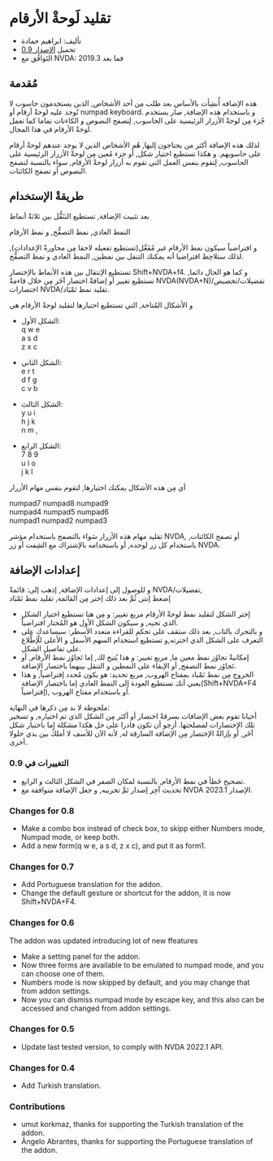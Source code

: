 # تقليد لَوحةْ الأرقام #

*	تأليف: ابراهيم حمادة
*	تحميل [الإصدار 0.9][1]
*	التَوافُق مع NVDA: 2019.3 فما بعد

## مُقدمة

هذه الإضافة أُنشِأت بالأساس بعد طلب مِن أحد الأشخاص, الذين يستخدمون حاسوب لا تُوجد عليه لوحةْ أرقام أو numpad keyboard.
 و باستخدام هذه الإضافة, صار يستخدم جُزء مِن لوحةْ الأزرار الرئيسية على الحاسوب, لِتصفح النصوص و الكاءنات تماما كما تعمل لوحةْ الأرقام في هذا المجال.  

لذلك هذه الإضافة أكثر من يحتاجون إليها, هُم الأشخاص الذين لا يوجد عندهم لوحةْ أرقام على حاسوبهم.
 و هكذا تستطيع اختيار شكل, أو جزء مُعين مِن لوحةْ الأزرار الرئيسية على الحاسوب, لِتقوم بنفس العمل التي تقوم به أزرار لوحةْ الأرقام, سواء بالنسبة لتصفح النصوص أو تصفح الكائنات.

## طريقةْ الإستخدام

بعد تثبيت الإضافة, تستطيع التنَقُّل بين ثلاثةْ أنماط

النمط العادي, نمط التصفُّح, و نمط الأرقام

و افتراضياً سيكون نمط الأرقام غير مُفَعَّل(تستطيع تفعيله لاحقا مِن محاورةْ الإعدادات), لذلك ستلاحِظ افتراضيا أنه يمكنك التنقل  بين نمطين, النمط العادي و نمط التصفُّح.

تستطيع الإنتقال بين هذه الأنماط بالإختصار Shift+NVDA+f4. و كما هو الحال دائما, تستطيع تغيير أو إضافةْ اختصار آخَر مِن خلال قاءمةْ NVDA(NVDA+N)/تفضيلات/تخصيص اختصارات NVDA/تقليد نمط نَمْبَاد.

و الأشكال المُتاحة, التي تستطيع اختيارها لتقليد لوحةْ الأرقام هي

*	الشكل الأول:  
q w e  
a s d  
z x c  

*	الشكل الثاني:  
e r t  
d f g  
c v b  
*	الشكل الثالث:  
y u i  
h j k  
n m ,  

*	الشكل الرابع:  
7 8 9  
u i o  
j k l

أي مِن هذه الأشكال يمكنك اختيارها, لتقوم بنفس مهام الأزرار

numpad7 numpad8 numpad9  
numpad4 numpad5 numpad6  
numpad1 numpad2 numpad3  

تقليد مهام هذه الأزرار سَواء بالتصفح باستخدام مؤشر NVDA, أو تصفح الكائنات, باستخدام كل زر لوحده, أو باستخدامه بالإشتراك مع الشِفت أو زر NVDA.

## إعدادات الإضافة ##

و للوصول إلى إعدادات الإضافة, إذهب إلى: قائمةْ NVDA/تفضيلات,  
إضغط إنتر, ثُمَّ بعد ذلك إختر مِن القائمة, تقليد نمط نَمّبَاد

*	إختر الشكل لتقليد نمط لوحةْ الأرقام مربع تغيير: و مِن هنا تستطيع اختيار الشكل الذي تحبه, و سيكون الشكل الأول هو المُختار افتراضياً.
*	و بالتحرك بالتاب, بعد ذلك ستقف على تحكم للقراءة متعدد الأسطر: سيساعدك على التعرف على الشكل الذي اخترته,و تستطيع استخدام السهم الأسفل و الأعلى للّإطِّلاع على تفاصيل الشكل.
*	إمكانيةْ تجاوُز نمط معين ما, مربع تغيير: و هذا يُتيح لك, إما تَجاوُز نمط الأرقام, أو تَجاوُز نمط التصفح, أو الإبقاء على النمطين و التنقل بينهما باختصار الإضافة.
*	الخروج مِن نمط نَمْباد بمفتاح الهروب, مربع تحديد: هو يكون مُحدد إفتراضياً, و هذا يعني أنك تستطيع العودة إلى النمط العادي إما  باختصار الإضافة(Shift+NVDA+F4 إفتراضياً), أو باستخدام مفتاح الهروب.

ملحوظة لا بد مِن ذكرها في النهاية:  
أحيانا تقوم بعض الإضافات بسرقةْ اختصار أو أكثر مِن الشكل الذي تم اختياره, و تسخير تلك الإختصارات لمصلحتها. أرجو أن تكون قادرا على حل هكذا مشكلة إما باختيار شكل آخَر, أو بإزالةْ الإختصار مِن الإضافة السارقة له, لأنه الآن للأسف لا أملكُ بين يدي حلولا أخرى.

### التغييرات في 0.9 ###

*	تصحيح خَطأ في نمط الأرقام, بالنسبة لمكان الصفر في الشكل الثالث و الرابع.
*	تحديث آخِر إصدار تَمَّ تجريبه, و جعل الإضافة متوافقة مع NVDA الإصدار 2023.1.

### Changes for 0.8 ###

*	Make a combo box instead of check box, to skipp either Numbers mode, Numpad mode, or keep both.  
*	Add a new form(q w e, a s d, z x c), and put it as form1.

### Changes for 0.7 ###

*	Add Portuguese translation for the addon.
*	Change the default gesture or shortcut for the addon, it is now Shift+NVDA+F4.

### Changes for 0.6 ###
The addon was updated introducing lot of new ffeatures

*	Make a setting panel for the addon.
*	Now three forms are available to be emulated to numpad mode, and you can choose one of them.
*	Numbers mode is now skipped by default, and you may change that from addon settings.
*	Now you can dismiss numpad mode by escape key, and this also can be accessed and changed from addon settings.

### Changes for 0.5 ###

*	Update last tested version, to comply with NVDA 2022.1 API.

### Changes for 0.4 ###

*	Add Turkish translation.

### Contributions ###

*	umut korkmaz, thanks for supporting the Turkish translation of the addon.
*	Ângelo Abrantes, thanks for supporting the Portuguese translation of the addon.

[1]: https://github.com/ibrahim-s/emulateNumpadMode/releases/download/0.9/emulateNumpadMode-0.9.nvda-addon
